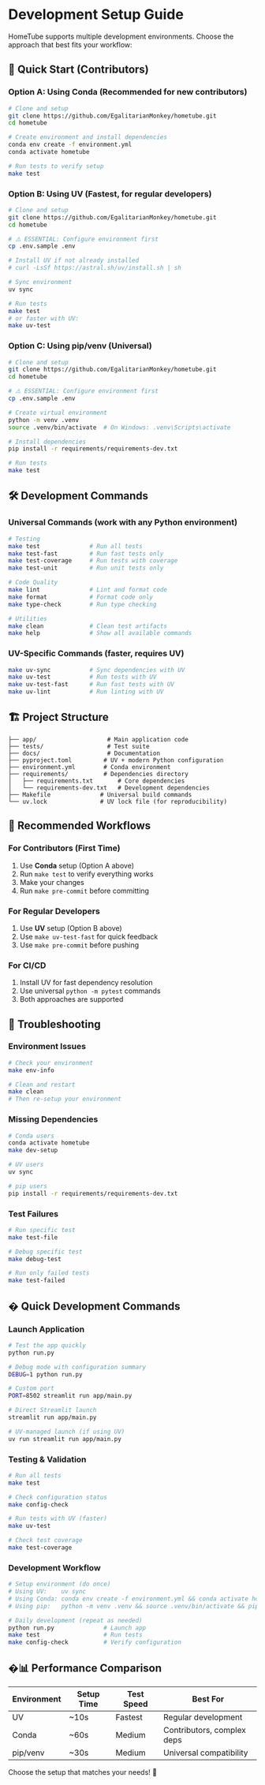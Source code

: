 # Development Setup Guide

HomeTube supports multiple development environments. Choose the approach that best fits your workflow:

## 🚀 Quick Start (Contributors)

### Option A: Using Conda (Recommended for new contributors)
```bash
# Clone and setup
git clone https://github.com/EgalitarianMonkey/hometube.git
cd hometube

# Create environment and install dependencies
conda env create -f environment.yml
conda activate hometube

# Run tests to verify setup
make test
```

### Option B: Using UV (Fastest, for regular developers)
```bash
# Clone and setup
git clone https://github.com/EgalitarianMonkey/hometube.git
cd hometube

# ⚠️ ESSENTIAL: Configure environment first
cp .env.sample .env

# Install UV if not already installed
# curl -LsSf https://astral.sh/uv/install.sh | sh

# Sync environment
uv sync

# Run tests
make test
# or faster with UV:
make uv-test
```

### Option C: Using pip/venv (Universal)
```bash
# Clone and setup
git clone https://github.com/EgalitarianMonkey/hometube.git
cd hometube

# ⚠️ ESSENTIAL: Configure environment first
cp .env.sample .env

# Create virtual environment
python -m venv .venv
source .venv/bin/activate  # On Windows: .venv\Scripts\activate

# Install dependencies
pip install -r requirements/requirements-dev.txt

# Run tests
make test
```

## 🛠️ Development Commands

### Universal Commands (work with any Python environment)
```bash
# Testing
make test              # Run all tests
make test-fast         # Run fast tests only
make test-coverage     # Run tests with coverage
make test-unit         # Run unit tests only

# Code Quality
make lint              # Lint and format code
make format            # Format code only
make type-check        # Run type checking

# Utilities
make clean             # Clean test artifacts
make help              # Show all available commands
```

### UV-Specific Commands (faster, requires UV)
```bash
make uv-sync           # Sync dependencies with UV
make uv-test           # Run tests with UV
make uv-test-fast      # Run fast tests with UV
make uv-lint           # Run linting with UV
```

## 🏗️ Project Structure

```
├── app/                    # Main application code
├── tests/                  # Test suite
├── docs/                   # Documentation
├── pyproject.toml         # UV + modern Python configuration
├── environment.yml        # Conda environment
├── requirements/          # Dependencies directory
│   ├── requirements.txt       # Core dependencies
│   └── requirements-dev.txt   # Development dependencies
├── Makefile              # Universal build commands
└── uv.lock               # UV lock file (for reproducibility)
```

## 🎯 Recommended Workflows

### For Contributors (First Time)
1. Use **Conda** setup (Option A above)
2. Run `make test` to verify everything works
3. Make your changes
4. Run `make pre-commit` before committing

### For Regular Developers
1. Use **UV** setup (Option B above)
2. Use `make uv-test-fast` for quick feedback
3. Use `make pre-commit` before pushing

### For CI/CD
1. Install UV for fast dependency resolution
2. Use universal `python -m pytest` commands
3. Both approaches are supported

## 🔧 Troubleshooting

### Environment Issues
```bash
# Check your environment
make env-info

# Clean and restart
make clean
# Then re-setup your environment
```

### Missing Dependencies
```bash
# Conda users
conda activate hometube
make dev-setup

# UV users  
uv sync

# pip users
pip install -r requirements/requirements-dev.txt
```

### Test Failures
```bash
# Run specific test
make test-file

# Debug specific test
make debug-test

# Run only failed tests
make test-failed
```

## � Quick Development Commands

### Launch Application
```bash
# Test the app quickly
python run.py

# Debug mode with configuration summary  
DEBUG=1 python run.py

# Custom port
PORT=8502 streamlit run app/main.py

# Direct Streamlit launch
streamlit run app/main.py

# UV-managed launch (if using UV)
uv run streamlit run app/main.py
```

### Testing & Validation
```bash
# Run all tests
make test

# Check configuration status
make config-check

# Run tests with UV (faster)
make uv-test

# Check test coverage
make test-coverage
```

### Development Workflow
```bash
# Setup environment (do once)
# Using UV:    uv sync
# Using Conda: conda env create -f environment.yml && conda activate hometube
# Using pip:   python -m venv .venv && source .venv/bin/activate && pip install -r requirements/requirements-dev.txt

# Daily development (repeat as needed)
python run.py              # Launch app
make test                  # Run tests
make config-check          # Verify configuration
```

## �📊 Performance Comparison

| Environment | Setup Time | Test Speed | Best For |
|-------------|------------|------------|----------|
| UV          | ~10s       | Fastest    | Regular development |
| Conda       | ~60s       | Medium     | Contributors, complex deps |
| pip/venv    | ~30s       | Medium     | Universal compatibility |

Choose the setup that matches your needs! 🎉